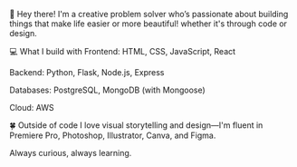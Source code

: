 👋 Hey there!
I'm a creative problem solver who’s passionate about building things that make life easier or more beautiful! whether it's through code or design.

💻 What I build with
Frontend: HTML, CSS, JavaScript, React

Backend: Python, Flask, Node.js, Express

Databases: PostgreSQL, MongoDB (with Mongoose)

Cloud: AWS

🍀 Outside of code
I love visual storytelling and design—I'm fluent in Premiere Pro, Photoshop, Illustrator, Canva, and Figma.

Always curious, always learning.

